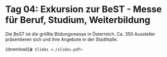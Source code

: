 # Tag 04: Exkursion zur BeST - Messe für Beruf, Studium, Weiterbildung

Die BeST ist die größte Bildungsmesse in Österreich. Ca. 350 Aussteller präsentieren sich und ihre Angebote in der Stadthalle.

{download}`🎬 Slides <./slides.pdf>`
